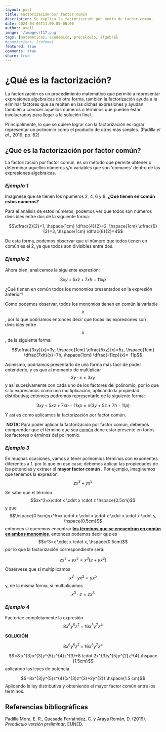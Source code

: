 ```yaml
---
layout: post
title: Factorización por factor común
description: Se explica la factorización por medio de factor común.
date: 2024-04-04T11:00:00-06:00
author: axell
image: '/images/117.png'
tags: [matemáticas, académico, précalculo, álgebra]
#commissions: [cofoma]
featured: true
comments: true
share: true
---
```

# ¿Qué es la factorización?

La factorización es un procedimiento matemático que permite a representar expresiones algebraicas de otra forma, también la factorización ayuda a la eliminar factores que se repiten en las dichas expresiones y ayudan también a conocer aquellos números o términos que pueden estar involucrados para llegar a la solución final. 

Principalmente, lo que se quiere lograr con la factorización es lograr representar un polinomio como el producto de otros más simples. (Padilla _et al._, 2019, pp. 82)
## ¿Qué es la factorización por factor común?

La factorización por factor común, es un método que permite obtener o determinar aquellos números y/o variables que son 'comunes' dentro de las expresiones algebraicas.

### ***Ejemplo 1*** 

Imagínese que se tienen los npumeros 2, 4, 6 y 8. **¿Qué tienen en común estos números?**

Para el análisis de estos números, podemos ver que todos son números divisibles entre dos de la siguiente forma:

$$\dfrac{2}{2}=1, \hspace{1cm} \dfrac{4}{2}=2, \hspace{1cm} \dfrac{6}{2}=3, \hspace{1cm} \dfrac{8}{2}=4$$

De esta forma, podemos observar que el número que todos tienen en común es el 2, ya que todos son divisibles entre dos. 

### ***Ejemplo 2***

Ahora bien, analicemos la siguiente expresión: 

$$3xy+5xz+7xh-11xp$$

¿Qué tienen en común todos los monomios presentados en la expresión anterior?

Como podemos observar, todos los monomios tienen en común la variable $$x$$, por lo que podríamos entonces decir que todas las expresiones son divisibles entre $$x$$, de la siguiente forma: 

$$\dfrac{3xy}{x}=3y, \hspace{1cm} \dfrac{5xz}{x}=5z, \hspace{1cm} \dfrac{7xh}{x}=7h, \hspace{1cm} \dfrac{-11xp}{x}=-11p$$

Asimismo, podríamos presentarlo de una forma más facil de poder entenderlo, y es que al momento de multiplicar $$3y \cdot x =3xy$$ y así sucesivamente con cada uno de los factores del polinomio, por lo que si lo expresamos como una multiplicación, aplicando la propiedad distributiva; entonces podremos representarlo de la siguiente forma:

$$3xy+5xz+7xh-11xp=x(3y+5z+7h-11p)$$ 

Y así es como aplicamos la factorización por factor común. 

&nbsp;<strong>NOTA:&nbsp;</strong>Para poder aplicar la factorizaci&oacute;n por factor com&uacute;n, debemos comprender que el t&eacute;rmino que sea&nbsp;<span style="text-decoration: underline;">com&uacute;n</span> debe estar presente en todos los factores o &eacute;rminos del polinomio.

### ***Ejemplo 3***

En muchas ocaciones, vamos a tener polinomios términos con exponentes diferentes a 1, por lo que en ese caso; debemos aplicar las propiedades de las potencias y extraer el <strong>mayor factor común</strong> . Por ejemplo, imaginemos que tenemos la expresión $$zx^3+yx^5$$

Se sabe que el término $$zx^3=x\cdot x \cdot x \cdot z \hspace{0.5cm}$$ y que $$\hspace{0.5cm}yx^5=x \cdot x \cdot x \cdot x \cdot x \cdot x \cdot y, \hspace{0.5cm}$$ entonces si queremos encontrar <span style="text-decoration: underline;"><strong>los términos que se encuentran en común en ambos monomios</strong></span>, entonces podemos decir que es $$x^3=x \cdot x \cdot x, \hspace{0.5cm}$$ por lo que la factorización correspondiente será:

$$zx^3+yx^5=x^3(z+yx^2)$$

Obsérvese que si multiplicamos $$x^3 \cdot yx^2=yx^5$$ y, de la misma forma, si multiplicamos $$x^3 \cdot z=zx^3$$

### ***Ejemplo 4***

Factorice completamente la expresión $$8x^{6}y^{5}z^{7}+16x^{3}y^{7}z^{4}$$

**SOLUCIÓN**

$$8x^{6}y^{5}z^{7}+16x^{3}y^{7}z^{4}$$

$$=8 x^{3}x^{3}y^{5}z^{4}z^{3}+8 \cdot 2x^{3}y^{5}y^{2}z^{4} \hspace {1.5cm}$$ aplicando las leyes de potencia.

$$=8x^{3}y^{5}z^{4}(x^{3}z^{3}+2y^{2})  \hspace{1.5 cm}$$ Aplicando la ley distributiva y obteniendo el mayor factor común entre los términos. 

## Referencias bibliográficas

Padilla Mora, E. R., Quesada Fernández, C. y Araya Román, D. (2019). _Precálculo versión preliminar_. EUNED.
